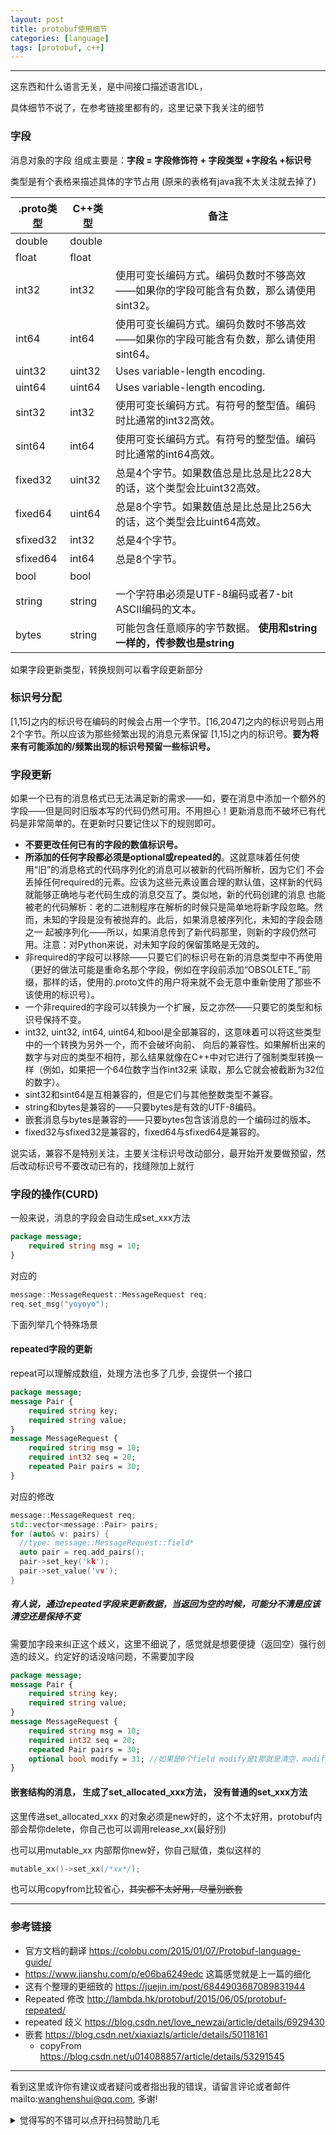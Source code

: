 ```yaml
---
layout: post
title: protobuf使用细节
categories: [language]
tags: [protobuf, c++]
---
```



---

 这东西和什么语言无关，是中间接口描述语言IDL，

具体细节不说了，在参考链接里都有的，这里记录下我关注的细节



### 字段

消息对象的字段 组成主要是：**字段 = 字段修饰符 + 字段类型 +字段名 +标识号**

类型是有个表格来描述具体的字节占用 (原来的表格有java我不太关注就去掉了)

| .proto类型 | C++类型 | 备注                                                         |
| ---------- | ------- | ------------------------------------------------------------ |
| double     | double  |                                                              |
| float      | float   |                                                              |
| int32      | int32   | 使用可变长编码方式。编码负数时不够高效——如果你的字段可能含有负数，那么请使用sint32。 |
| int64      | int64   | 使用可变长编码方式。编码负数时不够高效——如果你的字段可能含有负数，那么请使用sint64。 |
| uint32     | uint32  | Uses variable-length encoding.                               |
| uint64     | uint64  | Uses variable-length encoding.                               |
| sint32     | int32   | 使用可变长编码方式。有符号的整型值。编码时比通常的int32高效。 |
| sint64     | int64   | 使用可变长编码方式。有符号的整型值。编码时比通常的int64高效。 |
| fixed32    | uint32  | 总是4个字节。如果数值总是比总是比228大的话，这个类型会比uint32高效。 |
| fixed64    | uint64  | 总是8个字节。如果数值总是比总是比256大的话，这个类型会比uint64高效。 |
| sfixed32   | int32   | 总是4个字节。                                                |
| sfixed64   | int64   | 总是8个字节。                                                |
| bool       | bool    |                                                              |
| string     | string  | 一个字符串必须是UTF-8编码或者7-bit ASCII编码的文本。         |
| bytes      | string  | 可能包含任意顺序的字节数据。 **使用和string一样的，传参数也是string** |

如果字段更新类型，转换规则可以看字段更新部分

### 标识号分配

[1,15]之内的标识号在编码的时候会占用一个字节。[16,2047]之内的标识号则占用2个字节。所以应该为那些频繁出现的消息元素保留 [1,15]之内的标识号。**要为将来有可能添加的/频繁出现的标识号预留一些标识号。**

### 字段更新

如果一个已有的消息格式已无法满足新的需求——如，要在消息中添加一个额外的字段——但是同时旧版本写的代码仍然可用。不用担心！更新消息而不破坏已有代码是非常简单的。在更新时只要记住以下的规则即可。

- **不要更改任何已有的字段的数值标识号。**
- **所添加的任何字段都必须是optional或repeated的**。这就意味着任何使用“旧”的消息格式的代码序列化的消息可以被新的代码所解析，因为它们  不会丢掉任何required的元素。应该为这些元素设置合理的默认值，这样新的代码就能够正确地与老代码生成的消息交互了。类似地，新的代码创建的消息  也能被老的代码解析：老的二进制程序在解析的时候只是简单地将新字段忽略。然而，未知的字段是没有被抛弃的。此后，如果消息被序列化，未知的字段会随之一 起被序列化——所以，如果消息传到了新代码那里，则新的字段仍然可用。注意：对Python来说，对未知字段的保留策略是无效的。
- 非required的字段可以移除——只要它们的标识号在新的消息类型中不再使用（更好的做法可能是重命名那个字段，例如在字段前添加“OBSOLETE_”前缀，那样的话，使用的.proto文件的用户将来就不会无意中重新使用了那些不该使用的标识号）。
- 一个非required的字段可以转换为一个扩展，反之亦然——只要它的类型和标识号保持不变。
- int32, uint32, int64, uint64,和bool是全部兼容的，这意味着可以将这些类型中的一个转换为另外一个，而不会破坏向前、  向后的兼容性。如果解析出来的数字与对应的类型不相符，那么结果就像在C++中对它进行了强制类型转换一样（例如，如果把一个64位数字当作int32来 读取，那么它就会被截断为32位的数字）。
- sint32和sint64是互相兼容的，但是它们与其他整数类型不兼容。
- string和bytes是兼容的——只要bytes是有效的UTF-8编码。
- 嵌套消息与bytes是兼容的——只要bytes包含该消息的一个编码过的版本。
- fixed32与sfixed32是兼容的，fixed64与sfixed64是兼容的。



说实话，兼容不是特别关注，主要关注标识号改动部分，最开始开发要做预留，然后改动标识号不要改动已有的，找缝隙加上就行



### 字段的操作(CURD)

一般来说，消息的字段会自动生成set_xxx方法

```protobuf
package message;                                                                                                                message MessageRequest {
    required string msg = 10;
}
```

对应的 

```c++
message::MessageRequest::MessageRequest req;
req.set_msg("yoyoyo");
```



下面列举几个特殊场景

#### repeated字段的更新

repeat可以理解成数组，处理方法也多了几步, 会提供一个接口



```protobuf
package message;                                                                                                                
message Pair {
    required string key;
    required string value;
}
message MessageRequest {
    required string msg = 10;
    required int32 seq = 20;
    repeated Pair pairs = 30;
}
```

对应的修改

```c++
message::MessageRequest req;
std::vector<message::Pair> pairs;
for (auto& v: pairs) {
  //type: message::MessageRequest::field*  
  auto pair = req.add_pairs();
  pair->set_key('kk');
  pair->set_value('vv');
}
```



##### 有人说，通过repeated字段来更新数据，当返回为空的时候，可能分不清是应该清空还是保持不变

需要加字段来纠正这个歧义，这里不细说了，感觉就是想要便捷（返回空）强行创造的歧义。约定好的话没啥问题，不需要加字段

```protobuf
package message;
message Pair {
    required string key;
    required string value;
}
message MessageRequest {
    required string msg = 10;
    required int32 seq = 20;
    repeated Pair pairs = 30;
    optional bool modify = 31; //如果是0个field modify是1那就是清空，modify是0那就是没更新
}
```



#### 嵌套结构的消息， 生成了set_allocated_xxx方法， 没有普通的set_xxx方法

这里传进set_allocated_xxx 的对象必须是new好的，这个不太好用，protobuf内部会帮你delete，你自己也可以调用release_xx(最好别)

也可以用mutable_xx 内部帮你new好，你自己赋值，类似这样的

```c++
mutable_xx()->set_xx(/*xx*/);
```

也可以用copyfrom比较省心，~~其实都不太好用，尽量别嵌套~~



---

### 参考链接

- 官方文档的翻译 https://colobu.com/2015/01/07/Protobuf-language-guide/
- https://www.jianshu.com/p/e06ba6249edc 这篇感觉就是上一篇的细化
- 这有个整理的更细致的 https://juejin.im/post/6844903687089831944
- Repeated 修改 http://lambda.hk/protobuf/2015/06/05/protobuf-repeated/
- repeated 歧义 https://blog.csdn.net/love_newzai/article/details/6929430
- 嵌套 https://blog.csdn.net/xiaxiazls/article/details/50118161
  - copyFrom https://blog.csdn.net/u014088857/article/details/53291545


---

看到这里或许你有建议或者疑问或者指出我的错误，请留言评论或者邮件mailto:wanghenshui@qq.com, 多谢! 
<details>
<summary>觉得写的不错可以点开扫码赞助几毛</summary>
<img src="https://wanghenshui.github.io/assets/wepay.png" alt="微信转账">
</details>